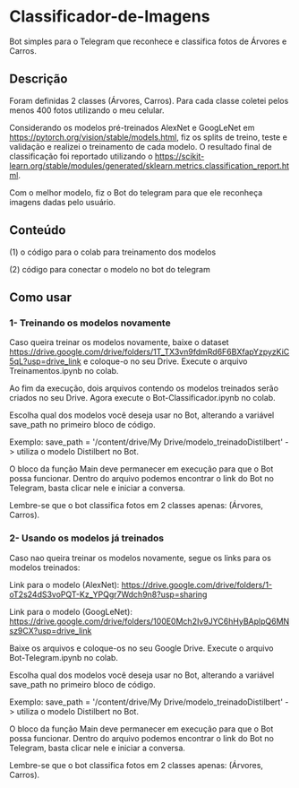 # Classificador-de-Imagens
Bot simples para o Telegram que reconhece e classifica fotos de Árvores e Carros.
## Descrição
Foram definidas 2 classes (Árvores, Carros). Para cada classe coletei pelos menos 400 fotos utilizando o meu celular. 

Considerando os modelos pré-treinados AlexNet e GoogLeNet em https://pytorch.org/vision/stable/models.html, fiz os splits de treino, teste e validação e realizei o treinamento de cada modelo. O resultado final de classificação foi reportado utilizando o https://scikit-learn.org/stable/modules/generated/sklearn.metrics.classification_report.html.

Com o melhor modelo, fiz o Bot do telegram para que ele reconheça imagens dadas pelo usuário.
## Conteúdo

(1) o código para o colab para treinamento dos modelos 

(2) código para conectar o modelo no bot do telegram 
## Como usar
### 1- Treinando os modelos novamente
Caso queira treinar os modelos novamente, baixe o dataset https://drive.google.com/drive/folders/1T_TX3vn9fdmRd6F6BXfapYzpyzKiC5qL?usp=drive_link  e coloque-o no seu Drive. Execute o arquivo Treinamentos.ipynb no colab. 

Ao fim da execução, dois arquivos contendo os modelos treinados serão criados no seu Drive. Agora execute o Bot-Classificador.ipynb no colab. 

Escolha qual dos modelos você deseja usar no Bot, alterando a variável save_path no primeiro bloco de código.

Exemplo: save_path = '/content/drive/My Drive/modelo_treinadoDistilbert' -> utiliza o modelo Distilbert no Bot.

O bloco da função Main deve permanecer em execução para que o Bot possa funcionar.  Dentro do arquivo podemos encontrar o link do Bot no Telegram, basta clicar nele e iniciar a conversa. 

Lembre-se que o bot classifica fotos em 2 classes apenas: (Árvores, Carros).

### 2- Usando os modelos já treinados
Caso nao queira treinar os modelos novamente, segue os links para os modelos treinados:

Link para o modelo (AlexNet): https://drive.google.com/drive/folders/1-oT2s24dS3voPQT-Kz_YPQgr7Wdch9n8?usp=sharing

Link para o modelo (GoogLeNet): https://drive.google.com/drive/folders/100E0Mch2Iv9JYC6hHyBAplpQ6MNsz9CX?usp=drive_link

Baixe os arquivos e coloque-os no seu Google Drive. Execute o arquivo Bot-Telegram.ipynb no colab. 

Escolha qual dos modelos você deseja usar no Bot, alterando a variável save_path no primeiro bloco de código.

Exemplo: save_path = '/content/drive/My Drive/modelo_treinadoDistilbert' -> utiliza o modelo Distilbert no Bot.

O bloco da função Main deve permanecer em execução para que o Bot possa funcionar.  Dentro do arquivo podemos encontrar o link do Bot no Telegram, basta clicar nele e iniciar a conversa. 

Lembre-se que o bot classifica fotos em 2 classes apenas: (Árvores, Carros).
